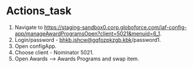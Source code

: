 # Actions_task
1. Navigate to https://staging-sandbox0.corp.globoforce.com/iaf-config-app/manageAwardProgramsOpen?client=5021&menuid=6_1.
2. Login/password - bhkb.jshcw@gqfozpkzgb.kbk/password1.
3. Open configApp.
4. Choose client - Nominator 5021.
5. Open Awards --> Awards Programs and swap item.
